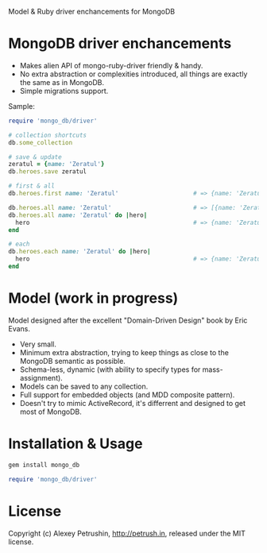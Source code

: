 Model & Ruby driver enchancements for MongoDB

# MongoDB driver enchancements

- Makes alien API of mongo-ruby-driver friendly & handy.
- No extra abstraction or complexities introduced, all things are exactly the same as in MongoDB.
- Simple migrations support.

Sample:

``` ruby
require 'mongo_db/driver'

# collection shortcuts
db.some_collection

# save & update
zeratul = {name: 'Zeratul'}
db.heroes.save zeratul

# first & all    
db.heroes.first name: 'Zeratul'                     # => {name: 'Zeratul'}

db.heroes.all name: 'Zeratul'                       # => [{name: 'Zeratul'}]
db.heroes.all name: 'Zeratul' do |hero|
  hero                                              # => {name: 'Zeratul'}
end    

# each
db.heroes.each name: 'Zeratul' do |hero|
  hero                                              # => {name: 'Zeratul'}
end
```

# Model (work in progress)

Model designed after the excellent "Domain-Driven Design" book by Eric Evans.

- Very small.
- Minimum extra abstraction, trying to keep things as close to the MongoDB semantic as possible.
- Schema-less, dynamic (with ability to specify types for mass-assignment).
- Models can be saved to any collection.
- Full support for embedded objects (and MDD composite pattern).
- Doesn't try to mimic ActiveRecord, it's differrent and designed to get most of MongoDB.

# Installation & Usage

``` bash
gem install mongo_db
```

``` ruby
require 'mongo_db/driver'
```

# License

Copyright (c) Alexey Petrushin, http://petrush.in, released under the MIT license.